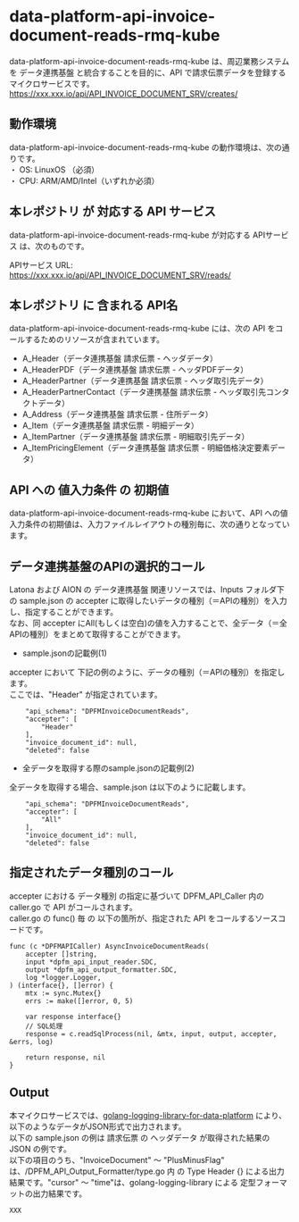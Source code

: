 # data-platform-api-invoice-document-reads-rmq-kube

data-platform-api-invoice-document-reads-rmq-kube は、周辺業務システム　を データ連携基盤 と統合することを目的に、API で請求伝票データを登録するマイクロサービスです。  
https://xxx.xxx.io/api/API_INVOICE_DOCUMENT_SRV/creates/

## 動作環境

data-platform-api-invoice-document-reads-rmq-kube の動作環境は、次の通りです。  
・ OS: LinuxOS （必須）  
・ CPU: ARM/AMD/Intel（いずれか必須）  


## 本レポジトリ が 対応する API サービス
data-platform-api-invoice-document-reads-rmq-kube が対応する APIサービス は、次のものです。

APIサービス URL: https://xxx.xxx.io/api/API_INVOICE_DOCUMENT_SRV/reads/

## 本レポジトリ に 含まれる API名
data-platform-api-invoice-document-reads-rmq-kube には、次の API をコールするためのリソースが含まれています。  

* A_Header（データ連携基盤 請求伝票 - ヘッダデータ）
* A_HeaderPDF（データ連携基盤 請求伝票 - ヘッダPDFデータ）
* A_HeaderPartner（データ連携基盤 請求伝票 - ヘッダ取引先データ）
* A_HeaderPartnerContact（データ連携基盤 請求伝票 - ヘッダ取引先コンタクトデータ）
* A_Address（データ連携基盤 請求伝票 - 住所データ）
* A_Item（データ連携基盤 請求伝票 - 明細データ）
* A_ItemPartner（データ連携基盤 請求伝票 - 明細取引先データ）
* A_ItemPricingElement（データ連携基盤 請求伝票 - 明細価格決定要素データ）
 

## API への 値入力条件 の 初期値
data-platform-api-invoice-document-reads-rmq-kube において、API への値入力条件の初期値は、入力ファイルレイアウトの種別毎に、次の通りとなっています。  

## データ連携基盤のAPIの選択的コール

Latona および AION の データ連携基盤 関連リソースでは、Inputs フォルダ下の sample.json の accepter に取得したいデータの種別（＝APIの種別）を入力し、指定することができます。  
なお、同 accepter にAll(もしくは空白)の値を入力することで、全データ（＝全APIの種別）をまとめて取得することができます。  

* sample.jsonの記載例(1)  

accepter において 下記の例のように、データの種別（＝APIの種別）を指定します。  
ここでは、"Header" が指定されています。    
  
```
	"api_schema": "DPFMInvoiceDocumentReads",
	"accepter": [
		"Header"
    ],
	"invoice_document_id": null,
	"deleted": false
```
  
* 全データを取得する際のsample.jsonの記載例(2)  

全データを取得する場合、sample.json は以下のように記載します。  

```
	"api_schema": "DPFMInvoiceDocumentReads",
	"accepter": [
		"All"
    ],
	"invoice_document_id": null,
	"deleted": false
```

## 指定されたデータ種別のコール

accepter における データ種別 の指定に基づいて DPFM_API_Caller 内の caller.go で API がコールされます。  
caller.go の func() 毎 の 以下の箇所が、指定された API をコールするソースコードです。  

```
func (c *DPFMAPICaller) AsyncInvoiceDocumentReads(
	accepter []string,
	input *dpfm_api_input_reader.SDC,
	output *dpfm_api_output_formatter.SDC,
	log *logger.Logger,
) (interface{}, []error) {
	mtx := sync.Mutex{}
	errs := make([]error, 0, 5)

	var response interface{}
	// SQL処理
	response = c.readSqlProcess(nil, &mtx, input, output, accepter, &errs, log)

	return response, nil
}
```

## Output  
本マイクロサービスでは、[golang-logging-library-for-data-platform](https://github.com/latonaio/golang-logging-library-for-data-platform) により、以下のようなデータがJSON形式で出力されます。  
以下の sample.json の例は 請求伝票 の ヘッダデータ が取得された結果の JSON の例です。  
以下の項目のうち、"InvoiceDocument" ～ "PlusMinusFlag" は、/DPFM_API_Output_Formatter/type.go 内 の Type Header {} による出力結果です。"cursor" ～ "time"は、golang-logging-library による 定型フォーマットの出力結果です。  

```
XXX
```

